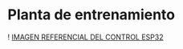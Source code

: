 # Planta de entrenamiento

! [IMAGEN REFERENCIAL DEL CONTROL ESP32](/PLANTA%20DE%20ENTRENAMIENTO.jpg)
